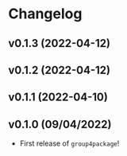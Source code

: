 # Changelog

<!--next-version-placeholder-->

## v0.1.3 (2022-04-12)


## v0.1.2 (2022-04-12)


## v0.1.1 (2022-04-10)


## v0.1.0 (09/04/2022)

- First release of `group4package`!